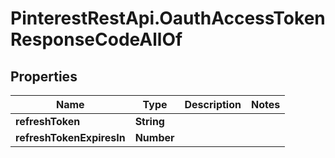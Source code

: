 # PinterestRestApi.OauthAccessTokenResponseCodeAllOf

## Properties

Name | Type | Description | Notes
------------ | ------------- | ------------- | -------------
**refreshToken** | **String** |  | 
**refreshTokenExpiresIn** | **Number** |  | 


